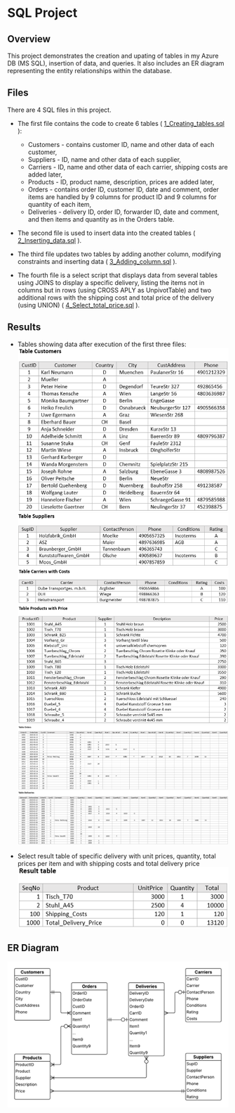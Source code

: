 # SQL Project

## Overview

This project demonstrates the creation and upating of tables in my Azure DB (MS SQL), insertion of data, and queries. It also includes an ER diagram representing the entity relationships within the database.

## Files

There are 4 SQL files in this project. 

- The first file contains the code to create 6 tables ( [1_Creating_tables.sql](1_Creating_tables.sql) ): 

    - Customers - contains customer ID, name and other data of each customer,
    - Suppliers - ID, name and other data of each supplier,
    - Carriers - ID, name and other data of each carrier, shipping costs are added later,
    - Products - ID, product name, description, prices are added later,
    - Orders - contains order ID, customer ID, date and comment, order items are handled by 9 columns for product ID and 9 columns for quantity of each item,
    - Deliveries - delivery ID, order ID, forwarder ID, date and comment, and then items and quantity as in the Orders table.

- The second file is used to insert data into the created tables ( [2_Inserting_data.sql](2_Inserting_data.sql) ).

- The third file updates two tables by adding another column, modifying constraints and inserting data ( [3_Adding_column.sql](3_Adding_column.sql) ).

- The fourth file is a select script that displays data from several tables using JOINS to display a specific delivery, listing the items not in columns but in rows (using CROSS APLY as UnpivotTable) and two additional rows with the shipping cost and total price of the delivery (using UNION) ( [4_Select_total_price.sql](4_Select_total_price.sql) ).

## Results

- Tables showing data after execution of the first three files:
![table Customers](images/SQL_table1_Customers.png)
![table Customers](images/SQL_table2_Suppliers.png)
![table Customers](images/SQL_table3_Carriers.png)
![table Customers](images/SQL_table4_Products.png)
![table Customers](images/SQL_table5_Orders.png)
![table Customers](images/SQL_table6_Deliveries.png)

- Select result table of specific delivery with unit prices, quantity, total prices per item and with shipping costs and total delivery price
![Select result](images/SQL_table7_select_result.png)

## ER Diagram

![ER diagram](images/ER_Diagram.png)




